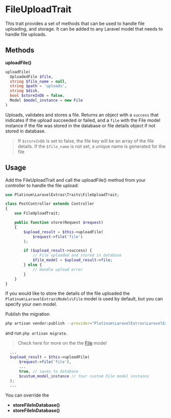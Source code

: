 # FileUploadTrait

This trait provides a set of methods that can be used to handle file uploading, and storage. It can be added to any Laravel model that needs to handle file uploads.

## Methods

**uploadFile()**
```php
uploadFile(
  UploadedFile $file,
  string $file_name = null,
  string $path = 'uploads',
  string $disk,
  bool $storeInDb = false,
  Model $model_instance = new File
)
```

Uploads, validates and stores a file. Returns an object with a `success` that indicates if the upload succeeded or failed, and a `file` with the File model instance if the file was stored in the database or file details object if not stored in database.

> If `$storeInDb` is set to false, the file key will be an array of the file details.
> If the `$file_name` is not set, a unique name is generated for the file

## Usage
Add the FileUploadTrait and call the uploadFile() method from your controller to handle the file upload:
```php
use Platinum\LaravelExtras\Traits\FileUploadTrait;

class PostController extends Controller
{
    use FileUploadTrait;

    public function store(Request $request)
    {
        $upload_result = $this->uploadFile(
            $request->file('file')
        );

        if ($upload_result->success) {
            // File uploaded and stored in database
            $file_model = $upload_result->file;
        } else {
            // Handle upload error
        }
    }
}
```

If you would like to store the details of the file uploaded the `Platinum\LaravelExtras\Models\File` model is used by default, but you can specify your own model.


Publish the migration
```bash
php artisan vendor:publish --provider="Platinum\LaravelExtras\LaravelExtrasServiceProvider" --tag="migrations"
```
and run `php artisan migrate`.

> Check here for more on the the [File](../models/file.md) model

```php
  ...
  $upload_result = $this->uploadFile(
      $request->file('file'),
      ...
      true, // saves to database
      $custum_model_instance // Your custom File model instance
  );
  ...
```


You can override the 
- __storeFileInDatabase()__
- __storeFileInDatabase()__